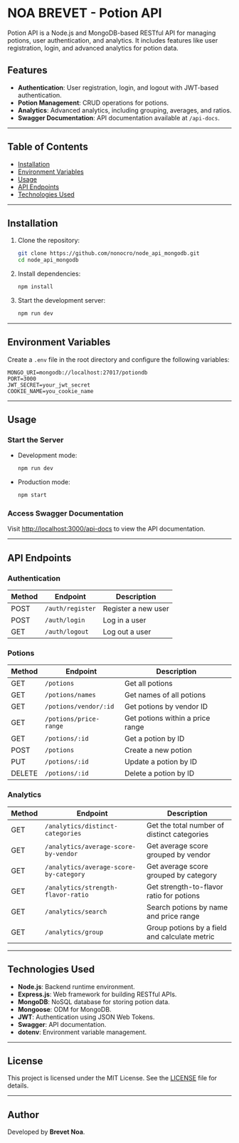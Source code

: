 # NOA BREVET - Potion API

Potion API is a Node.js and MongoDB-based RESTful API for managing potions, user authentication, and analytics. It includes features like user registration, login, and advanced analytics for potion data.

## Features

- **Authentication**: User registration, login, and logout with JWT-based authentication.
- **Potion Management**: CRUD operations for potions.
- **Analytics**: Advanced analytics, including grouping, averages, and ratios.
- **Swagger Documentation**: API documentation available at `/api-docs`.

---

## Table of Contents

- [Installation](#installation)
- [Environment Variables](#environment-variables)
- [Usage](#usage)
- [API Endpoints](#api-endpoints)
- [Technologies Used](#technologies-used)

---

## Installation

1. Clone the repository:
   ```bash
   git clone https://github.com/nonocro/node_api_mongodb.git
   cd node_api_mongodb
   ```

2. Install dependencies:
   ```bash
   npm install
   ```

3. Start the development server:
   ```bash
   npm run dev
   ```

---

## Environment Variables

Create a `.env` file in the root directory and configure the following variables:

```env
MONGO_URI=mongodb://localhost:27017/potiondb
PORT=3000
JWT_SECRET=your_jwt_secret
COOKIE_NAME=you_cookie_name
```

---

## Usage

### Start the Server

- Development mode:
  ```bash
  npm run dev
  ```

- Production mode:
  ```bash
  npm start
  ```

### Access Swagger Documentation

Visit [http://localhost:3000/api-docs](http://localhost:3000/api-docs) to view the API documentation.

---

## API Endpoints

### Authentication

| Method | Endpoint         | Description               |
|--------|------------------|---------------------------|
| POST   | `/auth/register` | Register a new user       |
| POST   | `/auth/login`    | Log in a user             |
| GET    | `/auth/logout`   | Log out a user            |

### Potions

| Method | Endpoint               | Description                        |
|--------|------------------------|------------------------------------|
| GET    | `/potions`             | Get all potions                   |
| GET    | `/potions/names`       | Get names of all potions          |
| GET    | `/potions/vendor/:id`  | Get potions by vendor ID          |
| GET    | `/potions/price-range` | Get potions within a price range  |
| GET    | `/potions/:id`         | Get a potion by ID                |
| POST   | `/potions`             | Create a new potion               |
| PUT    | `/potions/:id`         | Update a potion by ID             |
| DELETE | `/potions/:id`         | Delete a potion by ID             |

### Analytics

| Method | Endpoint                          | Description                                   |
|--------|-----------------------------------|-----------------------------------------------|
| GET    | `/analytics/distinct-categories` | Get the total number of distinct categories  |
| GET    | `/analytics/average-score-by-vendor` | Get average score grouped by vendor        |
| GET    | `/analytics/average-score-by-category` | Get average score grouped by category     |
| GET    | `/analytics/strength-flavor-ratio` | Get strength-to-flavor ratio for potions   |
| GET    | `/analytics/search`              | Search potions by name and price range       |
| GET    | `/analytics/group`               | Group potions by a field and calculate metric|

---

## Technologies Used

- **Node.js**: Backend runtime environment.
- **Express.js**: Web framework for building RESTful APIs.
- **MongoDB**: NoSQL database for storing potion data.
- **Mongoose**: ODM for MongoDB.
- **JWT**: Authentication using JSON Web Tokens.
- **Swagger**: API documentation.
- **dotenv**: Environment variable management.

---

## License

This project is licensed under the MIT License. See the [LICENSE](LICENSE) file for details.

---

## Author

Developed by **Brevet Noa**.
